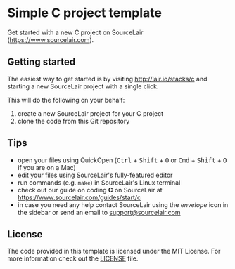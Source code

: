 # Simple C project template

Get started with a new C project on SourceLair (https://www.sourcelair.com).

## Getting started

The easiest way to get started is by visiting http://lair.io/stacks/c and starting a new SourceLair project with a single click.

This will do the following on your behalf:

1. create a new SourceLair project for your C project
2. clone the code from this Git repository

## Tips

- open your files using QuickOpen (<kbd>Ctrl</kbd> + <kbd>Shift</kbd> + <kbd>O</kbd> or <kbd>Cmd</kbd> + <kbd>Shift</kbd> + <kbd>O</kbd> if you are on a Mac)
- edit your files using SourceLair's fully-featured editor
- run commands (e.g. `make`) in SourceLair's Linux terminal
- check out our guide on coding **C** on SourceLair at https://www.sourcelair.com/guides/start/c
- in case you need any help contact SourceLair using the _envelope_ icon in the sidebar or send an email to [support@sourcelair.com](mailto:support@sourcelair.com)

## License

The code provided in this template is licensed under the MIT License. For more information check out the [LICENSE](LICENSE) file.
